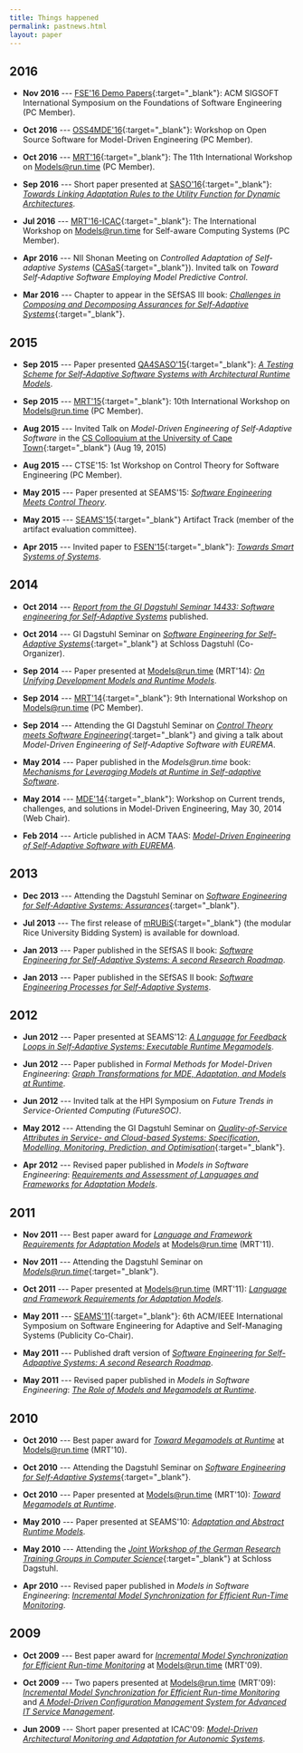 ```yaml
---
title: Things happened
permalink: pastnews.html
layout: paper
---
```



## 2016

* __Nov 2016__ --- [FSE'16 Demo Papers](http://www.cs.ucdavis.edu/fse2016/calls/demos/){:target="_blank"}: ACM SIGSOFT International Symposium on the Foundations of Software Engineering (PC Member).

* __Oct 2016__ --- [OSS4MDE'16](http://mase.cs.queensu.ca/oss4mde/){:target="_blank"}: Workshop on Open Source Software for Model-Driven Engineering (PC Member).

* __Oct 2016__ --- [MRT'16](http://st.inf.tu-dresden.de/MRT16/?site=main){:target="_blank"}: The 11th International Workshop on Models@run.time (PC Member).

* __Sep 2016__ --- Short paper presented at [SASO'16](https://saso2016.informatik.uni-augsburg.de/){:target="_blank"}: [_Towards Linking Adaptation Rules to the Utility Function for Dynamic Architectures_](publications/2016-SASO).

* __Jul 2016__ --- [MRT'16-ICAC](http://st.inf.tu-dresden.de/MRT16-ICAC/){:target="_blank"}: The International Workshop on Models@run.time for Self-aware Computing Systems (PC Member).

* __Apr 2016__ --- NII Shonan Meeting on _Controlled Adaptation of Self-adaptive Systems_ ([CASaS](http://shonan.nii.ac.jp/shonan/blog/2015/05/15/controlled-adaptation-of-self%EF%BC%8Dadaptive-systems-casas-2/){:target="_blank"}). Invited talk on _Toward Self-Adaptive Software Employing Model Predictive Control_.

* __Mar 2016__ --- Chapter to appear in the SEfSAS III book: [_Challenges in Composing and Decomposing Assurances for Self-Adaptive Systems_](http://acme.able.cs.cmu.edu/pubs/show.php?id=475){:target="_blank"}.


## 2015

* __Sep 2015__ --- Paper presented [QA4SASO'15](http://qa4saso.isse.de/){:target="_blank"}: [_A Testing Scheme for Self-Adaptive Software Systems with Architectural Runtime Models_](publications/2015-SASOW).

* __Sep 2015__ --- [MRT'15](http://st.inf.tu-dresden.de/MRT15/){:target="_blank"}: 10th International Workshop on Models@run.time (PC Member).

* __Aug 2015__ --- Invited Talk on _Model-Driven Engineering of Self-Adaptive Software_ in the [CS Colloquium at the University of Cape Town](http://www.cs.uct.ac.za/research/cs-colloquia-and-seminars-and-other-talks){:target="_blank"} (Aug 19, 2015)

* __Aug 2015__ --- CTSE'15: 1st Workshop on Control Theory for Software Engineering (PC Member).

* __May 2015__ --- Paper presented at SEAMS'15: [_Software Engineering Meets Control Theory_](publications/2015-SEAMS).

* __May 2015__ --- [SEAMS'15](http://www.disim.univaq.it/seams2015/){:target="_blank"} Artifact Track (member of the artifact evaluation committee).

* __Apr 2015__ --- Invited paper to [FSEN'15](http://fsen.ir/2015/){:target="_blank"}: [_Towards Smart Systems of Systems_](publications/2015-FSEN).


## 2014

* __Oct 2014__ --- [_Report from the GI Dagstuhl Seminar 14433: Software engineering for Self-Adaptive Systems_](publications/2014-Dagstuhl) published.

* __Oct 2014__ --- GI Dagstuhl Seminar on [_Software Engineering for Self-Adaptive Systems_](http://self-adaptive.org/dagstuhl-seminars/sefsas4jr/){:target="_blank"} at Schloss Dagstuhl (Co-Organizer).

* __Sep 2014__ --- Paper presented at Models@run.time (MRT'14): [_On Unifying Development Models and Runtime Models_](publications/2014-MRT).

* __Sep 2014__ --- [MRT'14](https://st.inf.tu-dresden.de/MRT14/){:target="_blank"}: 9th International Workshop on Models@run.time (PC Member).

* __Sep 2014__ --- Attending the GI Dagstuhl Seminar on [_Control Theory meets Software Engineering_](http://www.dagstuhl.de/14382){:target="_blank"} and giving a talk about _Model-Driven Engineering of Self-Adaptive Software with EUREMA_.

* __May 2014__ --- Paper published in the _Models@run.time_ book: [_Mechanisms for Leveraging Models at Runtime in Self-adaptive Software_](publications/2014-MART).

* __May 2014__ --- [MDE'14](http://www.hpi.uni-potsdam.de/giese/events/mde2014/){:target="_blank"}: Workshop on Current trends, challenges, and solutions in Model-Driven Engineering, May 30, 2014 (Web Chair).

* __Feb 2014__ --- Article published in ACM TAAS: [_Model-Driven Engineering of Self-Adaptive Software with EUREMA_](publications/2014-TAAS).


## 2013

* __Dec 2013__ --- Attending the Dagstuhl Seminar on [_Software Engineering for Self-Adaptive Systems: Assurances_](http://www.dagstuhl.de/13511){:target="_blank"}.

* __Jul 2013__ --- The first release of [mRUBiS](https://www.hpi.uni-potsdam.de/giese/public/mdelab/mdelab-projects/case-studies/mrubis/){:target="_blank"} (the modular Rice University Bidding System) is available for download.

* __Jan 2013__ --- Paper published in the SEfSAS II book: [_Software Engineering for Self-Adaptive Systems: A second Research Roadmap_](publications/2013-SEFSAS2a).

* __Jan 2013__ --- Paper published in the SEfSAS II book: [_Software Engineering Processes for Self-Adaptive Systems_](publications/2013-SEFSAS2b).


## 2012

* __Jun 2012__ --- Paper presented at SEAMS'12: [_A Language for Feedback Loops in Self-Adaptive Systems: Executable Runtime Megamodels_](publications/2012-SEAMS).

* __Jun 2012__ --- Paper published in _Formal Methods for Model-Driven Engineering_: [_Graph Transformations for MDE, Adaptation, and Models at Runtime_](publications/2012-SFM).

* __Jun 2012__ --- Invited talk at the HPI Symposium on _Future Trends in Service-Oriented Computing (FutureSOC)_.

* __May 2012__ --- Attending the GI Dagstuhl Seminar on [_Quality-of-Service Attributes in Service- and Cloud-based Systems: Specification, Modelling, Monitoring, Prediction, and Optimisation_](http://www.dagstuhl.de/12211){:target="_blank"}.

* __Apr 2012__ --- Revised paper published in _Models in Software Engineering_: [_Requirements and Assessment of Languages and Frameworks for Adaptation Models_](publications/2012-MISE).


## 2011

* __Nov 2011__ --- Best paper award for [_Language and Framework Requirements for Adaptation Models_](publications/2011-MRT) at Models@run.time (MRT'11).

* __Nov 2011__ --- Attending the Dagstuhl Seminar on [_Models@run.time_](http://www.dagstuhl.de/11481){:target="_blank"}.

* __Oct 2011__ --- Paper presented at Models@run.time (MRT'11): [_Language and Framework Requirements for Adaptation Models_](publications/2011-MRT).

* __May 2011__ --- [SEAMS'11](https://www.hpi.uni-potsdam.de/giese/events/seams2011/){:target="_blank"}: 6th ACM/IEEE International Symposium on Software Engineering for Adaptive and Self-Managing Systems (Publicity Co-Chair).

* __May 2011__ --- Published draft version of [_Software Engineering for Self-Adpaptive Systems: A second Research Roadmap_](publications/2011-Dagstuhl).

* __May 2011__ --- Revised paper published in _Models in Software Engineering_: [_The Role of Models and Megamodels at Runtime_](publications/2011-MISE).


## 2010

* __Oct 2010__ --- Best paper award for [_Toward Megamodels at Runtime_](publications/2010-MRT) at Models@run.time (MRT'10).

* __Oct 2010__ --- Attending the Dagstuhl Seminar on [_Software Engineering for Self-Adaptive Systems_](http://www.dagstuhl.de/10431){:target="_blank"}.

* __Oct 2010__ --- Paper presented at Models@run.time (MRT'10): [_Toward Megamodels at Runtime_](publications/2010-MRT).

* __May 2010__ --- Paper presented at SEAMS'10: [_Adaptation and Abstract Runtime Models_](publications/2010-SEAMS).

* __May 2010__ --- Attending the [_Joint Workshop of the German Research Training Groups in Computer Science_](http://www.dagstuhl.de/10222){:target="_blank"} at Schloss Dagstuhl.

* __Apr 2010__ --- Revised paper published in _Models in Software Engineering_: [_Incremental Model Synchronization for Efficient Run-Time Monitoring_](publications/2010-MISE).

## 2009

* __Oct 2009__ --- Best paper award for [_Incremental Model Synchronization for Efficient Run-time Monitoring_](publications/2009-MRTa) at Models@run.time (MRT'09).

* __Oct 2009__ --- Two papers presented at Models@run.time (MRT'09): [_Incremental Model Synchronization for Efficient Run-time Monitoring_](publications/2009-MRTa) and [_A Model-Driven Configuration Management System for Advanced IT Service Management_](publications/2009-MRTb).

* __Jun 2009__ --- Short paper presented at ICAC'09: [_Model-Driven Architectural Monitoring and Adaptation for Autonomic Systems_](publications/2009-ICAC).
